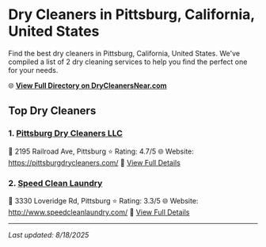 # Dry Cleaners in Pittsburg, California, United States

Find the best dry cleaners in Pittsburg, California, United States. We've compiled a list of 2 dry cleaning services to help you find the perfect one for your needs.

🌐 **[View Full Directory on DryCleanersNear.com](https://drycleanersnear.com/city/US/California/Pittsburg)**

## Top Dry Cleaners

### 1. [Pittsburg Dry Cleaners LLC](https://drycleanersnear.com/dryCleaner/689d43dc756b71cad101f43d/pittsburg-dry-cleaners-llc)
📍 2195 Railroad Ave, Pittsburg
⭐ Rating: 4.7/5
🌐 Website: https://pittsburgdrycleaners.com/
🔗 [View Full Details](https://drycleanersnear.com/dryCleaner/689d43dc756b71cad101f43d/pittsburg-dry-cleaners-llc)

### 2. [Speed Clean Laundry](https://drycleanersnear.com/dryCleaner/689d43e0756b71cad101f45b/speed-clean-laundry)
📍 3330 Loveridge Rd, Pittsburg
⭐ Rating: 3.3/5
🌐 Website: http://www.speedcleanlaundry.com/
🔗 [View Full Details](https://drycleanersnear.com/dryCleaner/689d43e0756b71cad101f45b/speed-clean-laundry)


---

*Last updated: 8/18/2025*
